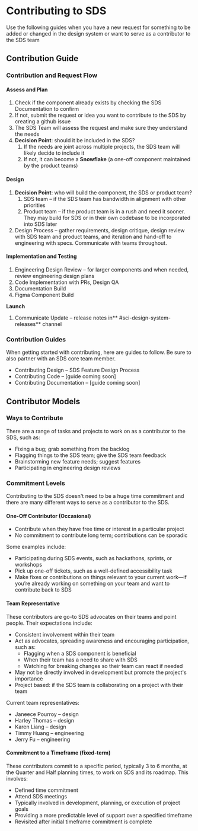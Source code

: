 # Contributing to SDS

Use the following guides when you have a new request for something to be added or changed in the design system or want to serve as a contributor to the SDS team

## Contribution Guide

### Contribution and Request Flow

#### Assess and Plan

1. Check if the component already exists by checking the SDS Documentation to confirm
2. If not, submit the request or idea you want to contribute to the SDS by creating a github issue
3. The SDS Team will assess the request and make sure they understand the needs
4. **Decision Point**: should it be included in the SDS?
    1. If the needs are joint across multiple projects, the SDS team will likely decide to include it
    2. If not, it can become a **Snowflake** (a one-off component maintained by the product teams)

#### Design

1. **Decision Point**: who will build the component, the SDS or product team?
    1. SDS team – if the SDS team has bandwidth in alignment with other priorities
    2. Product team – if the product team is in a rush and need it sooner. They may build for SDS or in their own codebase to be incorporated into SDS later
2. Design Process – gather requirements, design critique, design review with SDS team and product teams, and iteration and hand-off to engineering with specs. Communicate with teams throughout.

#### Implementation and Testing

1. Engineering Design Review – for larger components and when needed, review engineering design plans
2. Code Implementation with PRs, Design QA
3. Documentation Build
4. Figma Component Build

**Launch**

1. Communicate Update – release notes in** #sci-design-system-releases** channel

### Contribution Guides

When getting started with contributing, here are guides to follow. Be sure to also partner with an SDS core team member.

* Contributing Design – SDS Feature Design Process
* Contributing Code – [guide coming soon]
* Contributing Documentation – [guide coming soon]

## Contributor Models

### Ways to Contribute

There are a range of tasks and projects to work on as a contributor to the SDS, such as:

* Fixing a bug; grab something from the backlog
* Flagging things to the SDS team; give the SDS team feedback
* Brainstorming new feature needs; suggest features
* Participating in engineering design reviews

### Commitment Levels

Contributing to the SDS doesn't need to be a huge time commitment and there are many different ways to serve as a contributor to the SDS.

#### One-Off Contributor (Occasional)

* Contribute when they have free time or interest in a particular project
* No commitment to contribute long term; contributions can be sporadic

Some examples include: 

* Participating during SDS events, such as hackathons, sprints, or workshops
* Pick up one-off tickets, such as a well-defined accessibility task
* Make fixes or contributions on things relevant to your current work—if you’re already working on something on your team and want to contribute back to SDS

#### Team Representative

These contributors are go-to SDS advocates on their teams and point people. Their expectations include:

* Consistent involvement within their team
* Act as advocates, spreading awareness and encouraging participation, such as:
    * Flagging when a SDS component is beneficial
    * When their team has a need to share with SDS
    * Watching for breaking changes so their team can react if needed
* May not be directly involved in development but promote the project's importance
* Project based: if the SDS team is collaborating on a project with their team

Current team representatives:

* Janeece Pourroy – design
* Harley Thomas – design
* Karen Liang – design
* Timmy Huang – engineering
* Jerry Fu – engineering

#### Commitment to a Timeframe (fixed-term)

These contributors commit to a specific period, typically 3 to 6 months, at the Quarter and Half planning times, to work on SDS and its roadmap. This involves:

* Defined time commitment
* Attend SDS meetings
* Typically involved in development, planning, or execution of project goals
* Providing a more predictable level of support over a specified timeframe
* Revisited after initial timeframe commitment is complete


